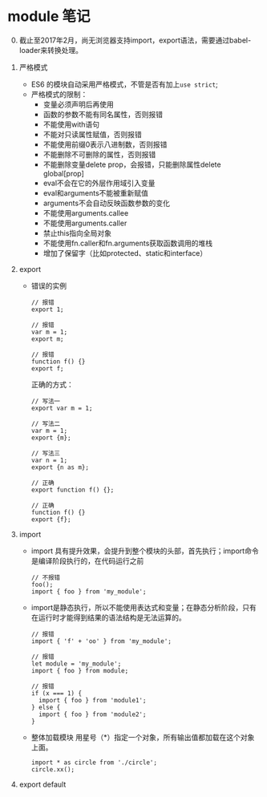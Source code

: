 # module 笔记

0. 截止至2017年2月，尚无浏览器支持import，export语法，需要通过babel-loader来转换处理。

1. 严格模式
	- ES6 的模块自动采用严格模式，不管是否有加上`use strict`;
	-  严格模式的限制：
	    - 变量必须声明后再使用
	    - 函数的参数不能有同名属性，否则报错
	    - 不能使用with语句
	    - 不能对只读属性赋值，否则报错
	    - 不能使用前缀0表示八进制数，否则报错
	    - 不能删除不可删除的属性，否则报错
	    - 不能删除变量delete prop，会报错，只能删除属性delete global[prop]
	    - eval不会在它的外层作用域引入变量
	    - eval和arguments不能被重新赋值
	    - arguments不会自动反映函数参数的变化
	    - 不能使用arguments.callee
	    - 不能使用arguments.caller
	    - 禁止this指向全局对象
	    - 不能使用fn.caller和fn.arguments获取函数调用的堆栈
	    - 增加了保留字（比如protected、static和interface）

2. export

	- 错误的实例
	    ```
	    // 报错
	    export 1;
	
	    // 报错
	    var m = 1;
	    export m;
	
	    // 报错
	    function f() {}
	    export f;
	    ```
	    正确的方式：
	    ```
	    // 写法一
	    export var m = 1;
	
	    // 写法二
	    var m = 1;
	    export {m};
	
	    // 写法三
	    var n = 1;
	    export {n as m};
	
	    // 正确
	    export function f() {};
	
	    // 正确
	    function f() {}
	    export {f};
	    ```

3. import 
	- import 具有提升效果，会提升到整个模块的头部，首先执行；import命令是编译阶段执行的，在代码运行之前
	    ```
	    // 不报错
	    foo();
	    import { foo } from 'my_module';
	    ```
	- import是静态执行，所以不能使用表达式和变量；在静态分析阶段，只有在运行时才能得到结果的语法结构是无法运算的。
	    ```
	    // 报错
	    import { 'f' + 'oo' } from 'my_module';
	
	    // 报错
	    let module = 'my_module';
	    import { foo } from module;
	
	    // 报错
	    if (x === 1) {
	      import { foo } from 'module1';
	    } else {
	      import { foo } from 'module2';
	    }
	    ```
	- 整体加载模块
	用星号（*）指定一个对象，所有输出值都加载在这个对象上面。
	    ```
	    import * as circle from './circle';
	    circle.xx();
	    ```

4. export default